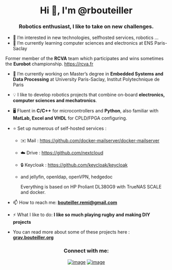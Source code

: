 <!---
rbouteiller/rbouteiller is a ✨ special ✨ repository because its `README.md` (this file) appears on your GitHub profile.
You can click the Preview link to take a look at your changes.
--->
<h1 align="center">Hi 👋, I'm @rbouteiller </h1>
<h3 align="center">Robotics enthusiast, I like to take on new challenges.</h3>

- 👀 I’m interested in new technologies, selfhosted services, robotics ...
- 🌱 I’m currently learning computer sciences and electronics at ENS Paris-Saclay

Former member of the **RCVA** team which participates and wins sometimes the **Eurobot** championship. https://rcva.fr 

- 🔭 I’m currently working on Master’s degree in **Embedded Systems and Data Processing** at University Paris-Saclay, Institut Polytechnique de Paris

- 💡 I like to develop robotics projects that combine on-board **electronics, computer sciences and mechatronics**.

- 🖥️  Fluent in **C/C++** for microcontrollers and **Python**, also familiar with **MatLab, Excel and VHDL** for CPLD/FPGA configuring.

- ⭐ Set up numerous of self-hosted services :
  - ✉️ Mail : https://github.com/docker-mailserver/docker-mailserver
  - ☁️ Drive : https://github.com/nextcloud
  - 🔒 Keycloak : https://github.com/keycloak/keycloak
  - and jellyfin, openldap, openVPN, hedgedoc

    Everything is based on HP Proliant DL380G9 with TrueNAS SCALE and docker.

- 📫 How to reach me: **bouteiller.remi@gmail.com**

- ⚡ What I like to do: **I like so much playing rugby and making DIY projects**
- You can read more about some of these projects here : [**grav.bouteiller.org**](https://grav.bouteiller.org)

<h3 align="center">Connect with me:</h3>
<div align="center">

[![image](https://img.shields.io/badge/LinkedIn-0077B5?style=for-the-badge&logo=linkedin&logoColor=white)](https://www.linkedin.com/in/remi-bouteiller/)
[![image](https://img.shields.io/badge/Gmail-D14836?style=for-the-badge&logo=gmail&logoColor=white)](mailto:bouteiller.remi@gmail.com)
